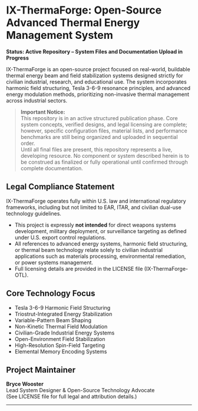 # IX-ThermaForge: Open-Source Advanced Thermal Energy Management System

**Status: Active Repository – System Files and Documentation Upload in Progress**

IX-ThermaForge is an open-source project focused on real-world, buildable thermal energy beam and field stabilization systems designed strictly for civilian industrial, research, and educational use. The system incorporates harmonic field structuring, Tesla 3-6-9 resonance principles, and advanced energy modulation methods, prioritizing non-invasive thermal management across industrial sectors.

> **Important Notice:**  
> This repository is in an active structured publication phase. Core system concepts, verified designs, and legal licensing are complete; however, specific configuration files, material lists, and performance benchmarks are still being organized and uploaded in sequential order.  
> Until all final files are present, this repository represents a live, developing resource. No component or system described herein is to be construed as finalized or fully operational until confirmed through complete documentation.

## Legal Compliance Statement

IX-ThermaForge operates fully within U.S. law and international regulatory frameworks, including but not limited to EAR, ITAR, and civilian dual-use technology guidelines.  
- This project is expressly **not intended** for direct weapons systems development, military deployment, or surveillance targeting as defined under U.S. export control regulations.  
- All references to advanced energy systems, harmonic field structuring, or thermal beam technology relate solely to civilian industrial applications such as materials processing, environmental remediation, or power systems management.  
- Full licensing details are provided in the LICENSE file (IX-ThermaForge-OTL).

## Core Technology Focus

- Tesla 3-6-9 Harmonic Field Structuring  
- Triostrut-Integrated Energy Stabilization  
- Variable-Pattern Beam Shaping  
- Non-Kinetic Thermal Field Modulation  
- Civilian-Grade Industrial Energy Systems  
- Open-Environment Field Stabilization  
- High-Resolution Spin-Field Targeting  
- Elemental Memory Encoding Systems  

## Project Maintainer

**Bryce Wooster**  
Lead System Designer & Open-Source Technology Advocate  
(See LICENSE file for full legal and attribution details.)

---


